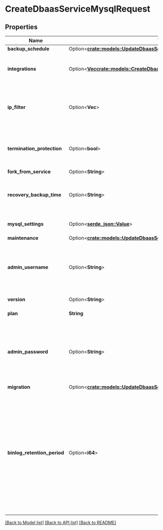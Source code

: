 # CreateDbaasServiceMysqlRequest

## Properties

Name | Type | Description | Notes
------------ | ------------- | ------------- | -------------
**backup_schedule** | Option<[**crate::models::UpdateDbaasServiceMysqlRequestBackupSchedule**](update_dbaas_service_mysql_request_backup_schedule.md)> |  | [optional]
**integrations** | Option<[**Vec<crate::models::CreateDbaasServiceMysqlRequestIntegrationsInner>**](create_dbaas_service_mysql_request_integrations_inner.md)> | Service integrations to be enabled when creating the service. | [optional]
**ip_filter** | Option<**Vec<String>**> | Allow incoming connections from CIDR address block, e.g. '10.20.0.0/16' | [optional]
**termination_protection** | Option<**bool**> | Service is protected against termination and powering off | [optional]
**fork_from_service** | Option<**String**> |  | [optional]
**recovery_backup_time** | Option<**String**> | ISO time of a backup to recover from for services that support arbitrary times | [optional]
**mysql_settings** | Option<[**serde_json::Value**](.md)> | MySQL-specific settings | [optional]
**maintenance** | Option<[**crate::models::UpdateDbaasServiceMysqlRequestMaintenance**](update_dbaas_service_mysql_request_maintenance.md)> |  | [optional]
**admin_username** | Option<**String**> | Custom username for admin user. This must be set only when a new service is being created. | [optional]
**version** | Option<**String**> | MySQL major version | [optional]
**plan** | **String** | Subscription plan | 
**admin_password** | Option<**String**> | Custom password for admin user. Defaults to random string. This must be set only when a new service is being created. | [optional]
**migration** | Option<[**crate::models::UpdateDbaasServiceMysqlRequestMigration**](update_dbaas_service_mysql_request_migration.md)> |  | [optional]
**binlog_retention_period** | Option<**i64**> | The minimum amount of time in seconds to keep binlog entries before deletion. This may be extended for services that require binlog entries for longer than the default for example if using the MySQL Debezium Kafka connector. | [optional]

[[Back to Model list]](../README.md#documentation-for-models) [[Back to API list]](../README.md#documentation-for-api-endpoints) [[Back to README]](../README.md)


